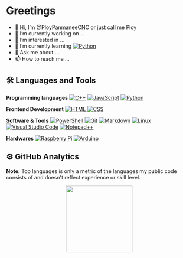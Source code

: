 # Greetings
- 👋 Hi, I’m @PloyPanmaneeCNC or just call me Ploy
- 🔭 I’m currently working on ...
- 👀 I’m interested in ...
- 🌱 I’m currently learning <a href="https://www.python.org"><img alt="Python" src="https://img.shields.io/badge/Python-14354C?logo=python&logoColor=white"></a>
- 💬 Ask me about ...
- 📫 How to reach me ...

## 🛠️ Languages and Tools

<p align="left"> 
   <strong>Programming languages</strong>  
   <a href="https://www.w3schools.com/cpp/"><img alt="C++" src="https://img.shields.io/badge/C++-00599C?logo=c%2B%2B&logoColor=white"></a> 
   <a href="https://developer.mozilla.org/en-US/docs/Web/JavaScript"><img alt="JavaScript" src="https://img.shields.io/badge/JavaScript-F7DF1E?logo=javascript&logoColor=black"></a>
   <a href="https://www.python.org"><img alt="Python" src="https://img.shields.io/badge/Python-14354C?logo=python&logoColor=white"></a>
</p>

<p align="left"> 
  <strong>Frontend Development</strong> 
  <a href="https://www.w3.org/html/"><img alt="HTML" src="https://img.shields.io/badge/HTML5-E34F26?logo=html5&logoColor=white"></a><a href="https://www.w3schools.com/css/">
    <img alt="CSS" src="https://img.shields.io/badge/CSS-1572B6?logo=css3&logoColor=white"></a> 
</p>

<p>
  <strong>Software & Tools</strong> 
  <a href="#"><img alt="PowerShell" src="https://img.shields.io/badge/PowerShell-5391FE?style=flat&logo=PowerShell&logoColor=white"></a>
  <a href="https://git-scm.com"><img alt="Git" src="https://img.shields.io/badge/Git%20-%23F05033.svg?logo=git&logoColor=white"></a>
    <a href="#"><img alt="Markdown" src="https://img.shields.io/badge/Markdown-000000?style=flate&logo=markdown&logoColor=white"></a> 
    <a href="https://www.linux.org"><img alt="Linux" src="https://img.shields.io/badge/Linux-FCC624?style=flat&logo=linux&logoColor=black"></a>
<a href="https://code.visualstudio.com"><img alt="Visual Studio Code" src="https://img.shields.io/badge/Visual%20Studio%20Code-0078d7.svg?logo=visual-studio-code&logoColor=white"></a>
    <a href="https://notepad-plus-plus.org"><img alt="Notepad++" src="https://img.shields.io/badge/Notepad%2B%2B-90E59A?style=flat&logo=Notepad%2B%2B&logoColor=black"></a>
</p>

<p>
  <strong>Hardwares</strong> 
 <a href="https://www.raspberrypi.org"><img alt="Raspberry Pi" src="https://img.shields.io/badge/-Raspberry%20Pi-C51A4A?style=flate&logo=Raspberry-Pi"></a>
    <a href="https://www.arduino.cc"><img alt="Arduino" src="https://img.shields.io/badge/Arduino-00979D?style=flat&logo=arduino&logoColor=white"></a>
</p>

## ⚙️ GitHub Analytics

  <b>Note:</b> Top languages is only a metric of the languages my public code consists of and doesn't reflect experience or skill level.
  
<p align="center"><a href="https://github.com/PloyPanmaneeCNC"><img height="180em" src="https://github-readme-stats-eight-theta.vercel.app/api/top-langs/?username=PloyPanmaneeCNC&layout=compact&langs_count=8&theme=algolia"/></a></p>
